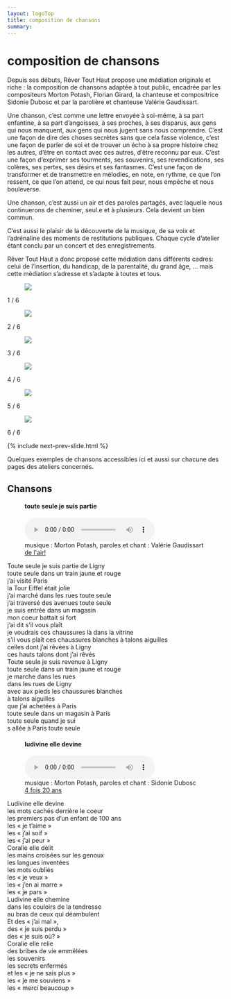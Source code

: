 ```yaml
---
layout: logoTop
title: composition de chansons
summary: 
---
```

<h1>composition de chansons</h1>
<main>
<p class="intro-text">Depuis ses débuts, Rêver Tout Haut propose une médiation originale et riche : la composition de chansons adaptée à tout public, encadrée par les compositeurs Morton Potash, Florian Girard, la chanteuse et compositrice Sidonie Dubosc et par la parolière et chanteuse Valérie Gaudissart.</p>

<p class="intro-text">Une chanson, c’est comme une lettre envoyée à soi-même, à sa part enfantine, à sa part d’angoisses, à ses proches, à ses disparus, aux gens qui nous manquent, aux gens qui nous jugent sans nous comprendre. C’est  une façon de dire des choses secrètes sans que cela fasse violence, c’est une façon de parler de soi et de trouver un écho à sa propre histoire chez les autres, d’être en contact avec ces autres, d’être reconnu par eux. C’est une façon d’exprimer ses tourments, ses souvenirs, ses revendications, ses colères, ses pertes, ses désirs et ses fantasmes. C’est une façon de transformer et de transmettre en mélodies, en note, en rythme, ce que l’on ressent, ce que l’on attend, ce qui nous fait peur, nous empêche et nous bouleverse. </p>
<p class="intro-text">Une chanson, c’est aussi un air et des paroles partagés, avec laquelle nous continuerons de cheminer, seul.e et à plusieurs. Cela devient un bien commun.</p>
<p class="intro-text">C’est aussi le plaisir de la découverte de la musique, de sa voix et l’adrénaline des moments de restitutions publiques. Chaque cycle d’atelier étant conclu par un concert et des enregistrements.</p>

<p class="intro-text">Rêver Tout Haut a donc proposé cette médiation dans différents cadres: celui de l’insertion, du handicap, de la parentalité, du grand âge, ... mais cette médiation s’adresse et s’adapte à toutes et tous.</p>

<!-- Slideshow container -->
<div class="slideshow-container">

  <!-- Full-width images with number and caption text -->

  <div class="mySlides">
    <figure>
      <img src="https://res.cloudinary.com/dnxcesebo/image/upload/q_auto,f_auto/v1632157919/partition-sur-genoux_rjzsbs.jpg">
      <figcaption class="figCapCenter"></figcaption>
    </figure>
    <div class="numbertext center-text">1 / 6</div>
  </div>

  <div class="mySlides">
    <figure>
      <img src="https://res.cloudinary.com/dnxcesebo/image/upload/q_auto,f_auto/v1632157915/sid-uku-white-hair_gqphyv.jpg">
      <figcaption class="figCapCenter"></figcaption>
    </figure>
    <div class="numbertext center-text">2 / 6</div>
  </div>

  <div class="mySlides">
    <figure>
      <img src="https://res.cloudinary.com/dnxcesebo/image/upload/q_auto,f_auto/v1632157911/morton_christelle_raqzev.jpg">
      <figcaption class="figCapCenter"></figcaption>
    </figure>
    <div class="numbertext center-text">3 / 6</div>
  </div>

  <div class="mySlides">
    <figure>
      <img src="https://res.cloudinary.com/dnxcesebo/image/upload/q_auto,f_auto/v1632157919/morton-piano-ipad_groupe-au-loin_xruixe.jpg">
      <figcaption class="figCapCenter"></figcaption>
    </figure>
    <div class="numbertext center-text">4 / 6</div>
  </div>

  <div class="mySlides">
    <figure>
      <img src="https://res.cloudinary.com/dnxcesebo/image/upload/q_auto,f_auto/v1632157920/isis_sylvie_v_m-outside_fbwkmx.jpg">
      <figcaption class="figCapCenter"></figcaption>
    </figure>
    <div class="numbertext center-text">5 / 6</div>
  </div>

  <div class="mySlides">
    <figure>
      <img src="https://res.cloudinary.com/dnxcesebo/image/upload/q_auto,f_auto/v1632157922/magali_val_morton_restitution_fleixi.jpg">
      <figcaption class="figCapCenter"></figcaption>
    </figure>
    <div class="numbertext center-text">6 / 6</div>
  </div>

  
 {% include next-prev-slide.html %}

</div>
<script type="text/javascript" src="/js/slideshow.js"></script>


<p class="intro-text">Quelques exemples de chansons accessibles ici et aussi sur chacune des pages des ateliers concernés.</p>
</main>
<h2>Chansons</h2>
<figure>
    <h4 class="song-title">toute seule je suis partie</h4>
    <audio
        controls
        src="/media/toute-seule-je-suis-partie.mp3">
            Your browser does not support the
            <code>audio</code> element.
    </audio>
    <figcaption class="figCapCenter">musique&nbsp;: Morton Potash, paroles et chant&nbsp;: Valérie Gaudissart<br><a href="http://www.revertouthaut.fr/de-l-air">de l'air!</a></figcaption>
</figure>
<p class="quote">
Toute seule je suis partie de Ligny <br>
toute seule dans un train jaune et rouge <br>
j’ai visité Paris <br>
la Tour Eiffel était jolie <br>
j’ai marché dans les rues toute seule <br>
j’ai traversé des avenues toute seule <br>
je suis entrée dans un magasin <br>
mon coeur battait si fort <br>
j’ai dit s’il vous plaît <br>
je voudrais ces chaussures là dans la vitrine <br>
s’il vous plaît ces chaussures blanches à talons aiguilles <br>
celles dont j’ai rêvées à Ligny <br>
ces hauts talons dont j’ai rêvés <br>
Toute seule je suis revenue à Ligny <br>
toute seule dans un train jaune et rouge <br>
je marche dans les rues <br>
dans les rues de Ligny <br>
avec aux pieds les chaussures blanches <br>
à talons aiguilles <br>
que j’ai achetées à Paris <br>
toute seule dans un magasin à Paris <br>
toute seule quand je sui<br>s allée à Paris 
toute seule 
</p>

<figure>
    <h4 class="song-title">ludivine elle devine</h4>
<audio
        controls
        src="https://rth8.b-cdn.net/Ludivine%20et%20Coralie.mp3">
            Your browser does not support the
            <code>audio</code> element.
    </audio>
        <figcaption class="figCapCenter">musique&nbsp;: Morton Potash, paroles et chant&nbsp;: Sidonie Dubosc<br><a href="http://www.revertouthaut.fr/4-fois-20-ans">4 fois 20 ans</a></figcaption>
</figure>
<p class="quote">
Ludivine elle devine<br>
les mots cachés derrière le coeur <br>
les premiers pas d’un enfant de 100 ans <br>
les «&nbsp;je t’aime&nbsp;» <br>
les «&nbsp;j’ai soif&nbsp;» <br>
les «&nbsp;j’ai peur&nbsp;» <br>
Coralie elle délit <br>
les mains croisées sur les genoux <br>
les langues inventées <br>
les mots oubliés <br>
les «&nbsp;je veux&nbsp;» <br>
les «&nbsp;j’en ai marre&nbsp;» <br>
les «&nbsp;je pars&nbsp;» <br>
Ludivine elle chemine <br>
dans les couloirs de la tendresse <br>
au bras de ceux qui déambulent <br>
Et des «&nbsp;j’ai mal&nbsp;», <br>
des «&nbsp;je suis perdu&nbsp;» <br>
des «&nbsp;je suis où?&nbsp;» <br>
Coralie elle relie <br>
des bribes de vie emmêlées <br>
les souvenirs <br>
les secrets enfermés <br>
et les «&nbsp;je ne sais plus&nbsp;» <br>
les «&nbsp;je me souviens&nbsp;» <br>
les «&nbsp;merci beaucoup&nbsp;» 
</p>